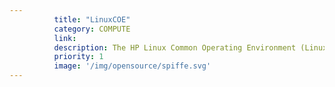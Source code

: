 ```yaml
---
          title: "LinuxCOE"
          category: COMPUTE
          link: 
          description: The HP Linux Common Operating Environment (LinuxCOE) is a global engineering program which facilitates provisioning and lifecycle support of Linux systems.
          priority: 1
          image: '/img/opensource/spiffe.svg'
---
```

          